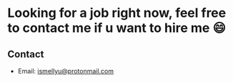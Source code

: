 # Looking for a job right now, feel free to contact me if u want to hire me 😄

## Contact

* Email: <ismellyu@protonmail.com>
